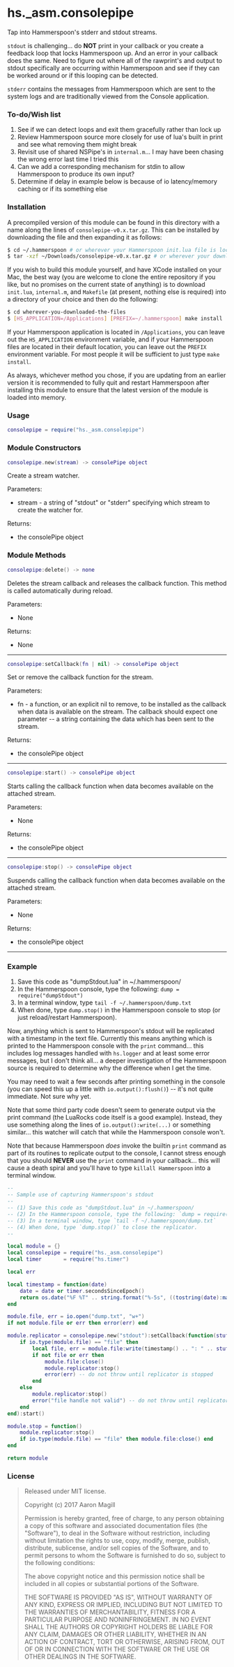 hs._asm.consolepipe
===================

Tap into Hammerspoon's stderr and stdout streams.

`stdout` is challenging... do **NOT** print in your callback or you create a feedback loop that locks Hammerspoon up.  And an error in your callback does the same.  Need to figure out where all of the rawprint's and output to stdout specifically are occurring within Hammerspoon and see if they can be worked around or if this looping can be detected.

`stderr` contains the messages from Hammerspoon which are sent to the system logs and are traditionally viewed from the Console application.

### To-do/Wish list

1. See if we can detect loops and exit them gracefully rather than lock up
2. Review Hammerspoon source more closely for use of lua's built in print and see what removing them might break
3. Revisit use of shared NSPipe's in `internal.m`... I may have been chasing the wrong error last time I tried this
4. Can we add a corresponding mechanism for stdin to allow Hammerspoon to produce its own input?
5. Determine if delay in example below is because of io latency/memory caching or if its something else

### Installation

A precompiled version of this module can be found in this directory with a name along the lines of `consolepipe-v0.x.tar.gz`. This can be installed by downloading the file and then expanding it as follows:

~~~sh
$ cd ~/.hammerspoon # or wherever your Hammerspoon init.lua file is located
$ tar -xzf ~/Downloads/consolepipe-v0.x.tar.gz # or wherever your downloads are located
~~~

If you wish to build this module yourself, and have XCode installed on your Mac, the best way (you are welcome to clone the entire repository if you like, but no promises on the current state of anything) is to download `init.lua`, `internal.m`, and `Makefile` (at present, nothing else is required) into a directory of your choice and then do the following:

~~~sh
$ cd wherever-you-downloaded-the-files
$ [HS_APPLICATION=/Applications] [PREFIX=~/.hammerspoon] make install
~~~

If your Hammerspoon application is located in `/Applications`, you can leave out the `HS_APPLICATION` environment variable, and if your Hammerspoon files are located in their default location, you can leave out the `PREFIX` environment variable.  For most people it will be sufficient to just type `make install`.

As always, whichever method you chose, if you are updating from an earlier version it is recommended to fully quit and restart Hammerspoon after installing this module to ensure that the latest version of the module is loaded into memory.

### Usage
~~~lua
consolepipe = require("hs._asm.consolepipe")
~~~

### Module Constructors

<a name="new"></a>
~~~lua
consolepipe.new(stream) -> consolePipe object
~~~
Create a stream watcher.

Parameters:
 * stream - a string of "stdout" or "stderr" specifying which stream to create the watcher for.

Returns:
 * the consolePipe object

### Module Methods

<a name="delete"></a>
~~~lua
consolepipe:delete() -> none
~~~
Deletes the stream callback and releases the callback function.  This method is called automatically during reload.

Parameters:
 * None

Returns:
 * None

- - -

<a name="setCallback"></a>
~~~lua
consolepipe:setCallback(fn | nil) -> consolePipe object
~~~
Set or remove the callback function for the stream.

Parameters:
 * fn - a function, or an explicit nil to remove, to be installed as the callback when data is available on the stream.  The callback should expect one parameter -- a string containing the data which has been sent to the stream.

Returns:
 * the consolePipe object

- - -

<a name="start"></a>
~~~lua
consolepipe:start() -> consolePipe object
~~~
Starts calling the callback function when data becomes available on the attached stream.

Parameters:
 * None

Returns:
 * the consolePipe object

- - -

<a name="stop"></a>
~~~lua
consolepipe:stop() -> consolePipe object
~~~
Suspends calling the callback function when data becomes available on the attached stream.

Parameters:
 * None

Returns:
 * the consolePipe object

- - -

### Example

1. Save this code as "dumpStdout.lua" in ~/.hammerspoon/
2. In the Hammerspoon console, type the following: `dump = require("dumpStdout")`
3. In a terminal window, type `tail -f ~/.hammerspoon/dump.txt`
4. When done, type `dump.stop()` in the Hammerspoon console to stop (or just reload/restart Hammerspoon).

Now, anything which is sent to Hammerspoon's stdout will be replicated with a timestamp in the text file.  Currently this means anything which is printed to the Hammerspoon console with the `print` command... this includes log messages handled with `hs.logger` and at least some error messages, but I don't think all... a deeper investigation of the Hammerspoon source is required to determine why the difference when I get the time.

You may need to wait a few seconds after printing something in the console (you can speed this up a little with `io.output():flush()`) -- it's not quite immediate.  Not sure why yet.

Note that some third party code doesn't seem to generate output via the print command (the LuaRocks code itself is a good example).  Instead, they use something along the lines of `io.output():write(...)` or something similar... this watcher will catch that while the Hammerspoon console won't.

Note that because Hammerspoon *does* invoke the builtin `print` command as part of its  routines to replicate output to the console, I cannot stress enough that you should **NEVER** use the `print` command in your callback... this will cause a death spiral and you'll have to type `killall Hammerspoon` into a terminal window.


~~~lua
--
-- Sample use of capturing Hammerspoon's stdout
--
-- (1) Save this code as "dumpStdout.lua" in ~/.hammerspoon/
-- (2) In the Hammerspoon console, type the following: `dump = require("dumpStdout")`
-- (3) In a terminal window, type `tail -f ~/.hammerspoon/dump.txt`
-- (4) When done, type `dump.stop()` to close the replicator.
--

local module = {}
local consolepipe = require("hs._asm.consolepipe")
local timer       = require("hs.timer")

local err

local timestamp = function(date)
    date = date or timer.secondsSinceEpoch()
    return os.date("%F %T" .. string.format("%-5s", ((tostring(date):match("(%.%d+)$")) or "")), math.floor(date))
end

module.file, err = io.open("dump.txt", "w+")
if not module.file or err then error(err) end

module.replicator = consolepipe.new("stdout"):setCallback(function(stuff)
    if io.type(module.file) == "file" then
        local file, err = module.file:write(timestamp() .. ": " .. stuff)
        if not file or err then
            module.file:close()
            module.replicator:stop()
            error(err) -- do not throw until replicator is stopped
        end
    else
        module.replicator:stop()
        error("file handle not valid") -- do not throw until replicator is stopped
    end
end):start()

module.stop = function()
    module.replicator:stop()
    if io.type(module.file) == "file" then module.file:close() end
end

return module
~~~

### License

> Released under MIT license.
>
> Copyright (c) 2017 Aaron Magill
>
> Permission is hereby granted, free of charge, to any person obtaining a copy of this software and associated documentation files (the "Software"), to deal in the Software without restriction, including without limitation the rights to use, copy, modify, merge, publish, distribute, sublicense, and/or sell copies of the Software, and to permit persons to whom the Software is furnished to do so, subject to the following conditions:
>
> The above copyright notice and this permission notice shall be included in all copies or substantial portions of the Software.
>
> THE SOFTWARE IS PROVIDED "AS IS", WITHOUT WARRANTY OF ANY KIND, EXPRESS OR IMPLIED, INCLUDING BUT NOT LIMITED TO THE WARRANTIES OF MERCHANTABILITY, FITNESS FOR A PARTICULAR PURPOSE AND NONINFRINGEMENT. IN NO EVENT SHALL THE AUTHORS OR COPYRIGHT HOLDERS BE LIABLE FOR ANY CLAIM, DAMAGES OR OTHER LIABILITY, WHETHER IN AN ACTION OF CONTRACT, TORT OR OTHERWISE, ARISING FROM, OUT OF OR IN CONNECTION WITH THE SOFTWARE OR THE USE OR OTHER DEALINGS IN THE SOFTWARE.
